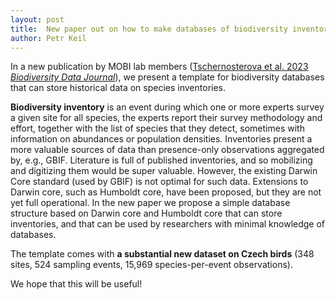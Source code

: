 ```yaml
---
layout: post
title:  New paper out on how to make databases of biodiversity inventories (with previously unpublished data on Czech birds)
author: Petr Keil
---
```


In a new publication by MOBI lab members ([Tschernosterova et al. 2023 *Biodiversity Data Journal*](https://bdj.pensoft.net/article/108731/)), we present a template for biodiversity databases that can store historical data on species inventories.

**Biodiversity inventory** is an event during which one or more experts survey a given site for all species, the experts report their survey methodology and effort, together with the list of species that they detect, sometimes with information on abundances or population densities. Inventories present a more valuable sources of data than presence-only observations aggregated by, e.g., GBIF. Literature is full of published inventories, and so mobilizing and digitizing them would be super valuable. However, the existing Darwin Core standard (used by GBIF) is not optimal for such data. Extensions to Darwin core, such as Humboldt core, have been proposed, but they are not yet full operational. In the new paper we propose a simple database structure based on Darwin core and Humboldt core that can store inventories, and that can be used by researchers with minimal knowledge of databases. 

The template comes with **a substantial new dataset on Czech birds** (348 sites, 524 sampling events, 15,969 species-per-event observations).

We hope that this will be useful!



